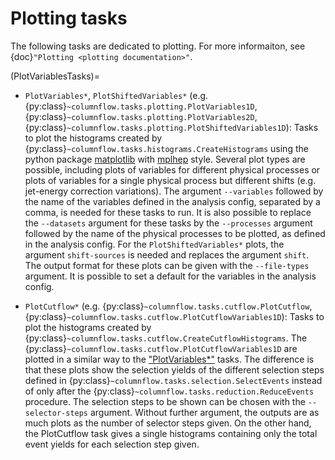 # Plotting tasks

The following tasks are dedicated to plotting.
For more informaiton, see {doc}`"Plotting <plotting documentation>"`.

(PlotVariablesTasks)=
- ```PlotVariables*```, ```PlotShiftedVariables*``` (e.g.
{py:class}`~columnflow.tasks.plotting.PlotVariables1D`,
{py:class}`~columnflow.tasks.plotting.PlotVariables2D`,
{py:class}`~columnflow.tasks.plotting.PlotShiftedVariables1D`): Tasks to plot the histograms created by
{py:class}`~columnflow.tasks.histograms.CreateHistograms` using the python package
[matplotlib](https://matplotlib.org/) with [mplhep](https://mplhep.readthedocs.io/en/latest/) style.
Several plot types are possible, including
plots of variables for different physical processes or plots of variables for a single physical
process but different shifts (e.g. jet-energy correction variations). The argument ```--variables```
followed by the name of the variables defined in the analysis config, separated by a comma, is
needed for these tasks to run. It is also possible to replace the ```--datasets``` argument
for these tasks by the ```--processes``` argument followed by the name of the physical processes to
be plotted, as defined in the analysis config. For the ```PlotShiftedVariables*``` plots, the
argument ```shift-sources``` is needed and replaces the argument ```shift```. The output format for
these plots can be given with the ```--file-types``` argument. It is possible to set a default for the
variables in the analysis config.


- ```PlotCutflow*``` (e.g. {py:class}`~columnflow.tasks.cutflow.PlotCutflow`,
{py:class}`~columnflow.tasks.cutflow.PlotCutflowVariables1D`): Tasks to plot the histograms created
by {py:class}`~columnflow.tasks.cutflow.CreateCutflowHistograms`. The
{py:class}`~columnflow.tasks.cutflow.PlotCutflowVariables1D` are plotted in a similar way to the
["PlotVariables*"](PlotVariablesTasks) tasks. The difference is that these plots show the selection
yields of the different selection steps defined in
{py:class}`~columnflow.tasks.selection.SelectEvents` instead of only after the
{py:class}`~columnflow.tasks.reduction.ReduceEvents` procedure. The selection steps to be shown
can be chosen with the ```--selector-steps``` argument. Without further argument, the outputs are
as much plots as the number of selector steps given. On the other hand, the
PlotCutflow task gives a single histograms containing only
the total event yields for each selection step given.
